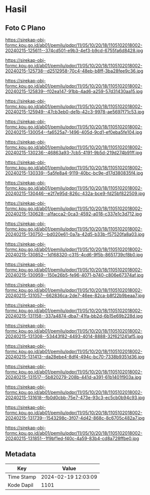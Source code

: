 # Hasil

## Foto C Plano

https://sirekap-obj-formc.kpu.go.id/ab01/pemilu/pdpr/11/05/10/20/18/1105102018002-20240215-125611--374cd501-e9b3-4ef3-b9cd-6755fa6d8428.jpg

https://sirekap-obj-formc.kpu.go.id/ab01/pemilu/pdpr/11/05/10/20/18/1105102018002-20240215-125738--d2512958-70c4-48eb-b8ff-3ba28fee9c36.jpg

https://sirekap-obj-formc.kpu.go.id/ab01/pemilu/pdpr/11/05/10/20/18/1105102018002-20240215-125839--f02ea147-91bb-4ad6-a259-57d31430aa15.jpg

https://sirekap-obj-formc.kpu.go.id/ab01/pemilu/pdpr/11/05/10/20/18/1105102018002-20240215-125949--47cb3eb0-de1b-42c3-9978-ae5697f71c53.jpg

https://sirekap-obj-formc.kpu.go.id/ab01/pemilu/pdpr/11/05/10/20/18/1105102018002-20240215-130054--fa6525a7-1496-405d-9cd1-ef0eba5fe104.jpg

https://sirekap-obj-formc.kpu.go.id/ab01/pemilu/pdpr/11/05/10/20/18/1105102018002-20240215-130236--46863a93-7cb5-4191-9b5d-219d274b91ff.jpg

https://sirekap-obj-formc.kpu.go.id/ab01/pemilu/pdpr/11/05/10/20/18/1105102018002-20240215-130339--5a5fe8a4-9119-40bc-bc9e-d17d380835f4.jpg

https://sirekap-obj-formc.kpu.go.id/ab01/pemilu/pdpr/11/05/10/20/18/1105102018002-20240215-130446--e2f7e95d-826c-432a-bce9-fd25bf822509.jpg

https://sirekap-obj-formc.kpu.go.id/ab01/pemilu/pdpr/11/05/10/20/18/1105102018002-20240215-130628--a1facca2-0ca3-4592-a018-c337e1c3d712.jpg

https://sirekap-obj-formc.kpu.go.id/ab01/pemilu/pdpr/11/05/10/20/18/1105102018002-20240215-130750--bd020e61-0a7a-42d5-b33b-f57520fa8a03.jpg

https://sirekap-obj-formc.kpu.go.id/ab01/pemilu/pdpr/11/05/10/20/18/1105102018002-20240215-130852--1d168320-c315-4cd6-9f5b-8651739cf8b0.jpg

https://sirekap-obj-formc.kpu.go.id/ab01/pemilu/pdpr/11/05/10/20/18/1105102018002-20240215-130959--150e26b5-fe96-4071-b740-c806e67374af.jpg

https://sirekap-obj-formc.kpu.go.id/ab01/pemilu/pdpr/11/05/10/20/18/1105102018002-20240215-131057--662836ca-2de7-46ee-82ca-b8f22b9beaa7.jpg

https://sirekap-obj-formc.kpu.go.id/ab01/pemilu/pdpr/11/05/10/20/18/1105102018002-20240215-131158--337a4874-dba7-41fa-bb2d-6b15e69b228d.jpg

https://sirekap-obj-formc.kpu.go.id/ab01/pemilu/pdpr/11/05/10/20/18/1105102018002-20240215-131308--53443f82-4493-4014-8888-32f621241af5.jpg

https://sirekap-obj-formc.kpu.go.id/ab01/pemilu/pdpr/11/05/10/20/18/1105102018002-20240215-131413--da28ebe4-8df4-494c-bc70-7338b9351d36.jpg

https://sirekap-obj-formc.kpu.go.id/ab01/pemilu/pdpr/11/05/10/20/18/1105102018002-20240215-131517--5b820279-208b-441d-a391-61b1401f903a.jpg

https://sirekap-obj-formc.kpu.go.id/ab01/pemilu/pdpr/11/05/10/20/18/1105102018002-20240215-131618--fb0d0cbb-75e7-473e-93c3-ec5cb0b94c93.jpg

https://sirekap-obj-formc.kpu.go.id/ab01/pemilu/pdpr/11/05/10/20/18/1105102018002-20240215-131739--1543298c-3f07-4d42-868c-8c6705c482a7.jpg

https://sirekap-obj-formc.kpu.go.id/ab01/pemilu/pdpr/11/05/10/20/18/1105102018002-20240215-131851--1f9bf1ed-f40c-4a59-83b4-cd8a728ffbe0.jpg


## Metadata

| Key        | Value               |
| ---------- | ------------------- |
| Time Stamp | 2024-02-19 12:03:09 |
| Kode Dapil | 1101                |



